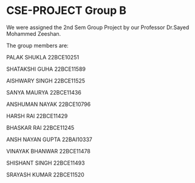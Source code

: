 # CSE-PROJECT Group B
We were assigned the 2nd Sem Group Project by our Professor Dr.Sayed Mohammed Zeeshan.

The group members are:

PALAK SHUKLA 22BCE10251

SHATAKSHI GUHA 22BCE11589

AISHWARY SINGH 22BCE11525

SANYA MAURYA 22BCE11436

ANSHUMAN NAYAK 22BCE10796

HARSH RAI 22BCE11429

BHASKAR RAI 22BCE11245

ANSH NAYAN GUPTA 	22BAI10337

VINAYAK BHANWAR	22BCE11478

SHISHANT SINGH	22BCE11493

SRAYASH KUMAR	22BCE11520
